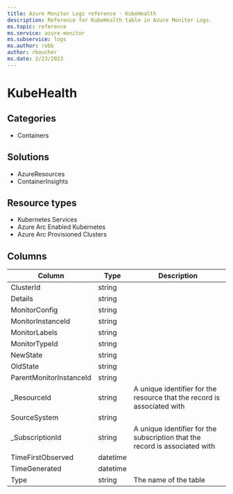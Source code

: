 ```yaml
---
title: Azure Monitor Logs reference - KubeHealth
description: Reference for KubeHealth table in Azure Monitor Logs.
ms.topic: reference
ms.service: azure-monitor
ms.subservice: logs
ms.author: robb
author: rboucher
ms.date: 2/23/2023
---
```


# KubeHealth

 

## Categories

- Containers
## Solutions

- AzureResources
- ContainerInsights
## Resource types

- Kubernetes Services
- Azure Arc Enabled Kubernetes
- Azure Arc Provisioned Clusters




## Columns

| Column | Type | Description |
| --- | --- | --- |
| ClusterId | string |  |
| Details | string |  |
| MonitorConfig | string |  |
| MonitorInstanceId | string |  |
| MonitorLabels | string |  |
| MonitorTypeId | string |  |
| NewState | string |  |
| OldState | string |  |
| ParentMonitorInstanceId | string |  |
| _ResourceId | string | A unique identifier for the resource that the record is associated with |
| SourceSystem | string |  |
| _SubscriptionId | string | A unique identifier for the subscription that the record is associated with |
| TimeFirstObserved | datetime |  |
| TimeGenerated | datetime |  |
| Type | string | The name of the table |
